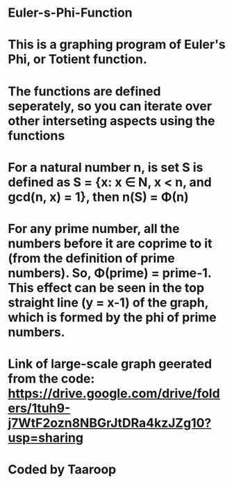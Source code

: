 # Euler-s-Phi-Function
# This is a graphing program of Euler's Phi, or Totient function.
# The functions are defined seperately, so you can iterate over other interseting aspects using the functions
# For a natural number n, is set S is defined as S = {x: x ∈ N, x < n, and gcd(n, x) = 1}, then n(S) = Φ(n)
# For any prime number, all the numbers before it are coprime to it (from the definition of prime numbers). So, Φ(prime) = prime-1. This effect can be seen in the top straight line (y = x-1) of the graph, which is formed by the phi of prime numbers.

# Link of large-scale graph geerated from the code: https://drive.google.com/drive/folders/1tuh9-j7WtF2ozn8NBGrJtDRa4kzJZg10?usp=sharing

# Coded by Taaroop
